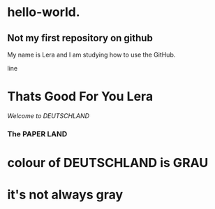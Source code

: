 # hello-world.  

## Not my first repository on github

My name is Lera and I am studying how to use the GitHub.

line 

# Thats Good For You Lera
_Welcome to DEUTSCHLAND_ 
### The PAPER LAND 
# colour of DEUTSCHLAND is GRAU
# it's not always gray

